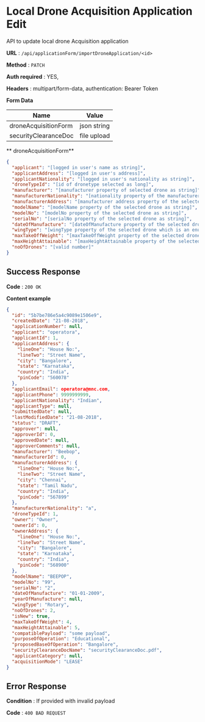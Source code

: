 # Local Drone Acquisition Application Edit

API to update local drone Acquisition application

**URL** : `/api/applicationForm/importDroneApplication/<id>`

**Method** : `PATCH`

**Auth required** : YES,

**Headers** : multipart/form-data, authentication: Bearer Token

**Form Data**

| Name                       | Value                              |
| ---------------------------|------------------------------------|
| droneAcquisitionForm       | json string                        |
| securityClearanceDoc       | file upload                        | 


** droneAcquisitionForm**

```json
{
  "applicant": "[logged in user's name as string]",
  "applicantAddress": "[logged in user's address]",
  "applicantNationality": "[logged in user's nationality as string]",
  "droneTypeId": "[id of dronetype selected as long]",
  "manufacturer": "[manufacturer property of selected drone as string]",
  "manufacturerNationality": "[nationality property of the manufacturer of selected drone as string]",
  "manufacturerAddress": "[manufacturer address property of the selected drone]",
  "modelName": "[modelName property of the selected drone as string]",
  "modelNo": "[modelNo property of the selected drone as string]",
  "serialNo": "[serialNo property of the selected drone as string]",
  "dateOfManufacture": "[dateOfManufacture property of the selected drone as date]",
  "wingType": "[wingType property of the selected drone which is an enum [FIXED, ROTARY]]",
  "maxTakeOffWeight": "[maxTakeOffWeight property of the selected drone as float]",
  "maxHeightAttainable": "[maxHeightAttainable property of the selected drone as float]",
  "noOfDrones": "[valid number]"
}
```


## Success Response

**Code** : `200 OK`

**Content example**

```json
{
  "id": "5b7be786e5a4c9089e1506e9",
  "createdDate": "21-08-2018",
  "applicationNumber": null,
  "applicant": "operatora",
  "applicantId": 1,
  "applicantAddress": {
    "lineOne": "House No:",
    "lineTwo": "Street Name",
    "city": "Bangalore",
    "state": "Karnataka",
    "country": "India",
    "pinCode": "560078"
  },
  "applicantEmail": operatora@mnc.com,
  "applicantPhone": 9999999999,
  "applicantNationality": "Indian",
  "applicantType": null,
  "submittedDate": null,
  "lastModifiedDate": "21-08-2018",
  "status": "DRAFT",
  "approver": null,
  "approverId": 0,
  "approvedDate": null,
  "approverComments": null,
  "manufacturer": "Beebop",
  "manufacturerId": 0,
  "manufacturerAddress": {
    "lineOne": "House No:",
    "lineTwo": "Street Name",
    "city": "Chennai",
    "state": "Tamil Nadu",
    "country": "India",
    "pinCode": "567899"
  },
  "manufacturerNationality": "a",
  "droneTypeId": 1,
  "owner": "Owner",
  "ownerId": 0,
  "ownerAddress": {
    "lineOne": "House No:",
    "lineTwo": "Street Name",
    "city": "Bangalore",
    "state": "Karnataka",
    "country": "India",
    "pinCode": "568900"
  },
  "modelName": "BEEPOP",
  "modelNo": "99",
  "serialNo": "2",
  "dateOfManufacture": "01-01-2009",
  "yearOfManufacture": null,
  "wingType": "Rotary",
  "noOfDrones": 2,
  "isNew": true,
  "maxTakeOffWeight": 4,
  "maxHeightAttainable": 5,
  "compatiblePayload": "some payload",
  "purposeOfOperation": "Educational",
  "proposedBaseOfOperation": "Bangalore",
  "securityClearanceDocName": "securityClearanceDoc.pdf",
  "applicantCategory": null,
  "acquisitionMode": "LEASE"
}
```

## Error Response

**Condition** : If provided with invalid payload

**Code** : `400 BAD REQUEST`
